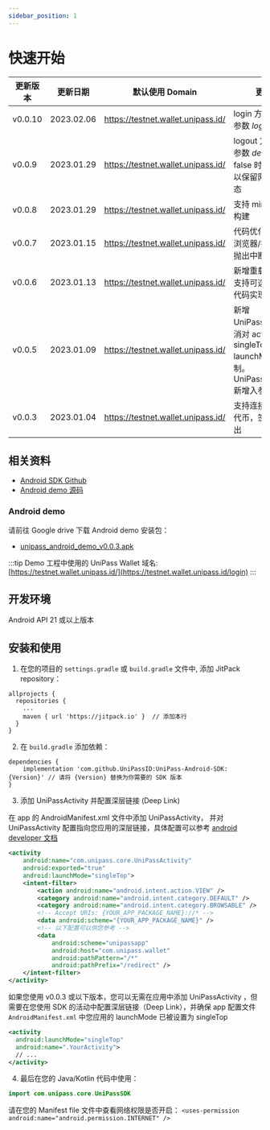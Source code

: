 ```yaml
---
sidebar_position: 1
---
```


# 快速开始

| 更新版本 | 更新日期   | 默认使用 Domain                    | 更新说明                               |
| -------- | ---------- | ---------------------------------- | --------------------------------  |
| v0.0.10  | 2023.02.06 | https://testnet.wallet.unipass.id/ | login 方法增加可选参数 *loginOption*  |
| v0.0.9   | 2023.01.29 | https://testnet.wallet.unipass.id/ | logout 方法增加可选参数 *deep*，设置为 false 时，登出时可以保留网页端登陆状态  |
| v0.0.8   | 2023.01.29 | https://testnet.wallet.unipass.id/ | 支持 minifyEnable 构建    |
| v0.0.7   | 2023.01.15 | https://testnet.wallet.unipass.id/ | 代码优化：用户 关闭浏览器/打断进程 时抛出中断异常   |
| v0.0.6   | 2023.01.13 | https://testnet.wallet.unipass.id/ | 新增重载 API login, 支持可选链接方式。代码实现优化 | 
| v0.0.5   | 2023.01.09 | https://testnet.wallet.unipass.id/ | 新增 UniPassActivity , 取消对 activity singleTop launchMode 的限制。UniPassSDKOptions 新增入参: activity |
| v0.0.3   | 2023.01.04 | https://testnet.wallet.unipass.id/ | 支持连接钱包，转账代币，签名功能，登出 |


## 相关资料

- [Android SDK Github](https://github.com/UniPassID/UniPass-Android-SDK)
- [Android demo 源码](https://github.com/UniPassID/UniPass-Android-SDK/tree/main/app)

### Android demo

请前往 Google drive 下载 Android demo 安装包：

- [unipass_android_demo_v0.0.3.apk](https://drive.google.com/file/d/1U1AnEpxHjZmroz-03veZ8Q0-h7aqaR87/view?usp=sharing)

:::tip
Demo 工程中使用的 UniPass Wallet 域名: [https://testnet.wallet.unipass.id/](https://testnet.wallet.unipass.id/login)
:::

## 开发环境

Android API 21 或以上版本

## 安装和使用

1. 在您的项目的 `settings.gradle` 或 `build.gradle` 文件中, 添加 JitPack repository：

```
allprojects {
  repositories {
    ...
    maven { url 'https://jitpack.io' }  // 添加本行
  }
}
```

2. 在 `build.gradle` 添加依赖：

```
dependencies {
    implementation 'com.github.UniPassID:UniPass-Android-SDK:{Version}' // 请将 {Version} 替换为你需要的 SDK 版本
}
```

3. 添加 UniPassActivity 并配置深层链接 (Deep Link)

在 app 的 AndroidManifest.xml 文件中添加 UniPassActivity， 并对 UniPassActivity 配置指向您应用的深层链接，具体配置可以参考 [android developer 文档](https://developer.android.com/training/app-links/deep-linking)

```xml
<activity
    android:name="com.unipass.core.UniPassActivity"
    android:exported="true"
    android:launchMode="singleTop">
    <intent-filter>
        <action android:name="android.intent.action.VIEW" />
        <category android:name="android.intent.category.DEFAULT" />
        <category android:name="android.intent.category.BROWSABLE" />
        <!-- Accept URIs: {YOUR_APP_PACKAGE_NAME}://* -->
        <data android:scheme="{YOUR_APP_PACKAGE_NAME}" />
        <!-- 以下配置可以供您参考 -->
        <data
            android:scheme="unipassapp"
            android:host="com.unipass.wallet"
            android:pathPattern="/*"
            android:pathPrefix="/redirect" />
    </intent-filter>
</activity>
```

如果您使用 v0.0.3 或以下版本，您可以无需在应用中添加 UniPassActivity ，但需要在您使用 SDK 的活动中配置深层链接（Deep Link），并确保 app 配置文件 `AndroidManifest.xml` 中您应用的 launchMode 已被设置为 singleTop 

```xml
<activity
  android:launchMode="singleTop"
  android:name=".YourActivity">
  // ...
</activity>
```

4. 最后在您的 Java/Kotlin 代码中使用：

```Kotlin
import com.unipass.core.UniPassSDK
```

请在您的 Manifest file 文件中查看网络权限是否开启： `<uses-permission android:name="android.permission.INTERNET" />`
